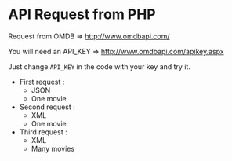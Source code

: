# API Request from PHP

Request from OMDB => http://www.omdbapi.com/

You will need an API_KEY => http://www.omdbapi.com/apikey.aspx

Just change `API_KEY` in the code with your key and try it.

- First request :
    - JSON
    - One movie
- Second request :
    - XML
    - One movie
- Third request : 
    - XML
    - Many movies
